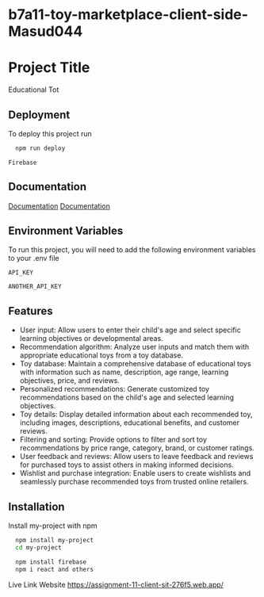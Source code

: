 ﻿# b7a11-toy-marketplace-client-side-Masud044
 
 
# Project Title

Educational Tot


## Deployment

To deploy this project run

```bash
  npm run deploy

```
````
Firebase
````



## Documentation

[Documentation](https://reactrouter.com/en/main)
[Documentation](https://react.dev/)


## Environment Variables

To run this project, you will need to add the following environment variables to your .env file

`API_KEY`

`ANOTHER_API_KEY`


## Features

- User input: Allow users to enter their child's age and select specific learning objectives or developmental areas.
- Recommendation algorithm: Analyze user inputs and match them with appropriate educational toys from a toy database.
- Toy database: Maintain a comprehensive database of educational toys with information such as name, description, age range, learning objectives, price, and reviews.
- Personalized recommendations: Generate customized toy recommendations based on the child's age and selected learning objectives.
- Toy details: Display detailed information about each recommended toy, including images, descriptions, educational benefits, and customer reviews.
- Filtering and sorting: Provide options to filter and sort toy recommendations by price range, category, brand, or customer ratings.
- User feedback and reviews: Allow users to leave feedback and reviews for purchased toys to assist others in making informed decisions.
- Wishlist and purchase integration: Enable users to create wishlists and seamlessly purchase recommended toys from trusted online retailers.



## Installation

Install my-project with npm

```bash
  npm install my-project
  cd my-project
```
```bash
  npm install firebase
  npm i react and others
```
Live Link Website
https://assignment-11-client-sit-276f5.web.app/
